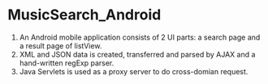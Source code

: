 MusicSearch_Android
===================
1. An Android mobile application consists of 2 UI parts: a search page and a result page of listView.
2. XML and JSON data is created, transferred and parsed by AJAX and a hand-written regExp parser. 
3. Java Servlets is used as a proxy server to do cross-domian request.
